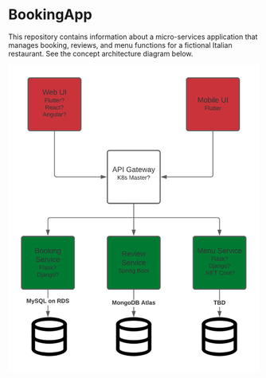 # BookingApp
This repository contains information about a micro-services application that manages booking, reviews, and menu functions for a fictional Italian restaurant. See the concept architecture diagram below.   

![Concept Architecture](/images/ConceptArchitecture.png)
